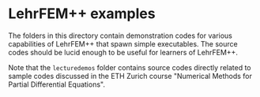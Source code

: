 # LehrFEM++ examples

The folders in this directory contain demonstration codes for various capabilities of
LehrFEM++ that spawn simple executables. The source codes should be lucid enough to be
useful for learners of LehrFEM++. 

Note that the `lecturedemos` folder contains source codes directly related to sample codes
discussed in the ETH Zurich course "Numerical Methods for Partial Differential Equations".
